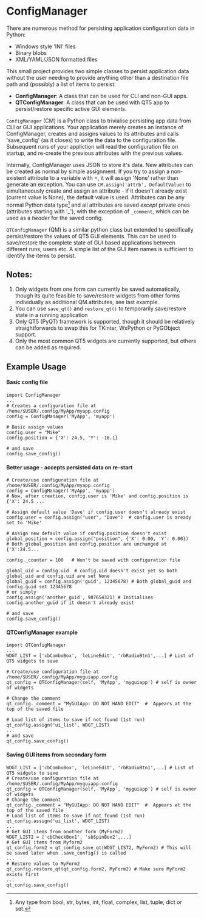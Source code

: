 # ConfigManager
There are numerous method for persisting application configuration data in Python:
  * Windows style 'INI' files
  * Binary blobs
  * XML/YAML/JSON formatted files

This small project provides two simple classes to persist application data without the user needing to provide anything other than a destination file path and (possibly) a list of items to persist:
  * **ConfigManager**: A class that can be used for CLI and non-GUI apps.
  * **QTConfigManager**: A class that can be used with QT5 app to persist/restore specific active GUI elements.

`ConfigManager` (CM) is a Python class to trivialise persisting app data from CLI or GUI applications. Your application merely creates an instance of ConfigManager, creates and assigns values to its attributes and calls 'save_config' (as it closes) to write the data to the configuration file.  Subsequent runs of your appliction will read the configuration file on startup, and re-create the previous attributes with the previous values.

Internally, ConfigManager uses JSON to store it's data. New attributes can be created as normal by simple assignment. If you try to assign a non-existent attribute to a variable with =, it will assign 'None' rather than generate an exception.  You can use `CM.assign('attrb', DefaultValue)` to simultaneously create and assign an attribute - if it doesn't already exist (current value is None), the default value is used.  Attributes can be any normal Python data type[^1] and all attributes are saved _except_ private ones (attributes starting with '_'), with the exception of `_comment`, which can be used as a _header_ for the saved config.
[^1]: Any type from bool, str, bytes, int, float, complex, list, tuple, dict or set.

`QTConfigManager` (QM) is a similar python class but extended to specifically persist/restore the values of QT5 GUI elements.  This can be used to save/restore the complete state of GUI based applications between different runs, users etc.
A simple list of the GUI item names is sufficient to identify the items to persist.
## Notes:
  1. Only widgets from one form can currently be saved automatically, though its quite feasible to save/restore widgets from other forms individually as additional QM.attributes, see last example.
  2. You can use `save_qt()` and `restore_qt()` to temporarily save/restore state in a running application 
  1. Only QT5 (PyQT) framework is supported, though it should be relatively straightforwards to swap this for TKinter, WxPython or PyGObject support.
  2. Only the most common QT5 widgets are currently supported, but others can be added as required.

## Example Usage
#### Basic config file
```
import ConfigManager
...
# Creates a configuration file at /home/$USER/.config/MyApp/myapp.config
config = ConfigManager('MyApp', 'myapp')

# Basic assign values
config.user = "Mike"
config.position = {'X': 24.5, 'Y': -16.1}

# and save
config.save_config()
```
#### Better usage - accepts persisted data on re-start
```
# Create/use configuration file at /home/$USER/.config/MyApp/myapp.config
config = ConfigManager('MyApp', 'myapp')
# Now, after creation, config.user is 'Mike' and config.position is {'X': 24.5 ...

# Assign default value 'Dave' if config.user doesn't already exist
config.user = config.assign("user", "Dave")  # config.user is aready set to 'Mike'

# Assign new default value if config.position doesn't exist
global_position = config.assign("position", {'X': 0.00, 'Y': 0.00})
# Both global_position and config.position are unchanged at {'X':24.5...
 
config._counter = 100   # Won't be saved with configuration file

global_uid = config.uid  # config.uid doesn't exist yet so both global_uid and config.uid are set None
global_guid = config.assign('guid', 12345678) # Both global_guid and config.guid set 12345678
# or simply
config.assign('another_guid', 987654321) # Initialises config.another_guid if it doesn't already exist

# and save
config.save_config()
```
#### QTConfigManager example
```
import QTConfigManager
...
WDGT_LIST = ['cbComboBox', 'leLineEdit', 'rbRadioBtn1',...] # List of QT5 widgets to save

# Create/use configuration file at /home/$USER/.config/MyApp/myguiapp.config
qt_config = QTConfigManager(self, 'MyApp', 'myguiapp') # self is owner of widgets

# Change the comment
qt_config._comment = "MyGUIApp: DO NOT HAND EDIT"  #  Appears at the top of the saved file

# Load list of items to save if not found (1st run)
qt_config.assign('ui_list', WDGT_LIST)
...
# and save
qt_config.save_config()
```
#### Saving GUI items from secondary form
```
WDGT_LIST = ['cbComboBox', 'leLineEdit', 'rbRadioBtn1',...] # List of QT5 widgets to save
# Create/use configuration file at /home/$USER/.config/MyApp/myguiapp.config
qt_config = QTConfigManager(self, 'MyApp', 'myguiapp') # self is owner of widgets
# Change the comment
qt_config._comment = "MyGUIApp: DO NOT HAND EDIT"  #  Appears at the top of the saved file
# Load list of items to save if not found (1st run)
qt_config.assign('ui_list', WDGT_LIST)
...
# Get GUI items from another form (MyForm2)
WDGT_LIST2 = ['cbCheckBox1', 'sbSpinBox2',...]
# Get GUI items from Myform2
qt_config.form2 = qt_config.save_qt(WDGT_LIST2, MyForm2) # This will be saved later when .save_config() is called
...
# Restore values to MyForm2
qt_config.restore_qt(qt_config.form2, MyForm2) # Make sure MyForm2 exists first
...
qt_config.save_config()
```
